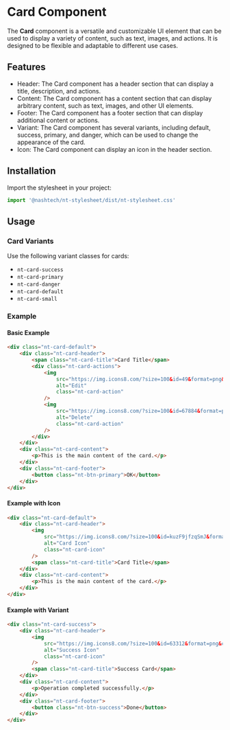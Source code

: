 # Card Component

The **Card** component is a versatile and customizable UI element that can be used to display a variety of content, such as text, images, and actions. It is designed to be flexible and adaptable to different use cases.

## Features

-   Header: The Card component has a header section that can display a title, description, and actions.
-   Content: The Card component has a content section that can display arbitrary content, such as text, images, and other UI elements.
-   Footer: The Card component has a footer section that can display additional content or actions.
-   Variant: The Card component has several variants, including default, success, primary, and danger, which can be used to change the appearance of the card.
-   Icon: The Card component can display an icon in the header section.

## Installation

Import the stylesheet in your project:

```javascript
import '@nashtech/nt-stylesheet/dist/nt-stylesheet.css'
```

## Usage

### Card Variants

Use the following variant classes for cards:

-   `nt-card-success`
-   `nt-card-primary`
-   `nt-card-danger`
-   `nt-card-default`
-   `nt-card-small`

### Example

#### Basic Example

```html
<div class="nt-card-default">
    <div class="nt-card-header">
        <span class="nt-card-title">Card Title</span>
        <div class="nt-card-actions">
            <img
                src="https://img.icons8.com/?size=100&id=49&format=png&color=000000"
                alt="Edit"
                class="nt-card-action"
            />
            <img
                src="https://img.icons8.com/?size=100&id=67884&format=png&color=000000"
                alt="Delete"
                class="nt-card-action"
            />
        </div>
    </div>
    <div class="nt-card-content">
        <p>This is the main content of the card.</p>
    </div>
    <div class="nt-card-footer">
        <button class="nt-btn-primary">OK</button>
    </div>
</div>
```

#### Example with Icon

```html
<div class="nt-card-default">
    <div class="nt-card-header">
        <img
            src="https://img.icons8.com/?size=100&id=kuzF9jfzqSmJ&format=png&color=000000"
            alt="Card Icon"
            class="nt-card-icon"
        />
        <span class="nt-card-title">Card Title</span>
    </div>
    <div class="nt-card-content">
        <p>This is the main content of the card.</p>
    </div>
</div>
```

#### Example with Variant

```html
<div class="nt-card-success">
    <div class="nt-card-header">
        <img
            src="https://img.icons8.com/?size=100&id=63312&format=png&color=000000"
            alt="Success Icon"
            class="nt-card-icon"
        />
        <span class="nt-card-title">Success Card</span>
    </div>
    <div class="nt-card-content">
        <p>Operation completed successfully.</p>
    </div>
    <div class="nt-card-footer">
        <button class="nt-btn-success">Done</button>
    </div>
</div>
```
